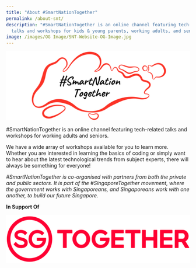 ```yaml
---
title: "About #SmartNationTogether"
permalink: /about-snt/
description: "#SmartNationTogether is an online channel featuring tech-related
  talks and workshops for kids & young parents, working adults, and seniors."
image: /images/OG Image/SNT-Website-OG-Image.jpg
---
```

![#SmartNationTogether](/images/Icons%20&%20Logos/SNT%20logo.png)

#SmartNationTogether is an online channel featuring tech-related talks and workshops for working adults and seniors.

We have a wide array of workshops available for you to learn more. Whether you are interested in learning the basics of coding or simply want to hear about the latest technological trends from subject experts, there will always be something for everyone!

*#SmartNationTogether is co-organised with partners from both the private and public sectors. It is part of the #SingaporeTogether movement, where the government works with Singaporeans, and Singaporeans work with one another, to build our future Singapore.* 

**In Support Of**

![In support of SG Together](/images/Icons%20&%20Logos/SGT_logo.jpg)